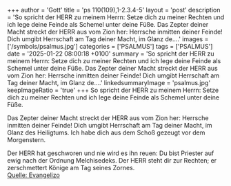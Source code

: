 +++
author = 'Gott'
title = 'ps 110(109),1-2.3.4-5'
layout = 'post'
description = 'So spricht der HERR zu meinem Herrn:  Setze dich zu meiner Rechten  und ich lege deine Feinde  als Schemel unter deine Füße.  Das Zepter deiner Macht streckt der HERR aus vom Zion her:  Herrsche inmitten deiner Feinde! Dich umgibt Herrschaft am Tag deiner Macht,  im Glanz de....'
images = ['/symbols/psalmus.jpg']
categories = ['PSALMUS']
tags = ['PSALMUS']
date = '2025-01-22 08:00:18 +0100'
summary = 'So spricht der HERR zu meinem Herrn:  Setze dich zu meiner Rechten  und ich lege deine Feinde  als Schemel unter deine Füße.  Das Zepter deiner Macht streckt der HERR aus vom Zion her:  Herrsche inmitten deiner Feinde! Dich umgibt Herrschaft am Tag deiner Macht,  im Glanz de....'
linkedsummaryImage = 'psalmus.jpg'
keepImageRatio = 'true'
+++
So spricht der HERR zu meinem Herrn: 
Setze dich zu meiner Rechten 
und ich lege deine Feinde 
als Schemel unter deine Füße.

Das Zepter deiner Macht streckt der HERR aus vom Zion her: 
Herrsche inmitten deiner Feinde!
Dich umgibt Herrschaft am Tag deiner Macht, 
im Glanz des Heiligtums.<!--more--> 
Ich habe dich aus dem Schoß gezeugt vor dem Morgenstern.

Der HERR hat geschworen und nie wird es ihn reuen: 
Du bist Priester auf ewig nach der Ordnung Melchisedeks.
Der HERR steht dir zur Rechten; 
er zerschmettert Könige am Tag seines Zornes.<br> [Quelle: Evangelizo](https://evangeliumtagfuertag.org/DE/gospel)